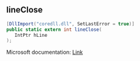 ## lineClose

```csharp
[DllImport("coredll.dll", SetLastError = true)]
public static extern int lineClose(
   IntPtr hLine
);
```

Microsoft documentation: [Link](https://docs.microsoft.com/en-us/windows/win32/api/tapi/nf-tapi-lineclose)
